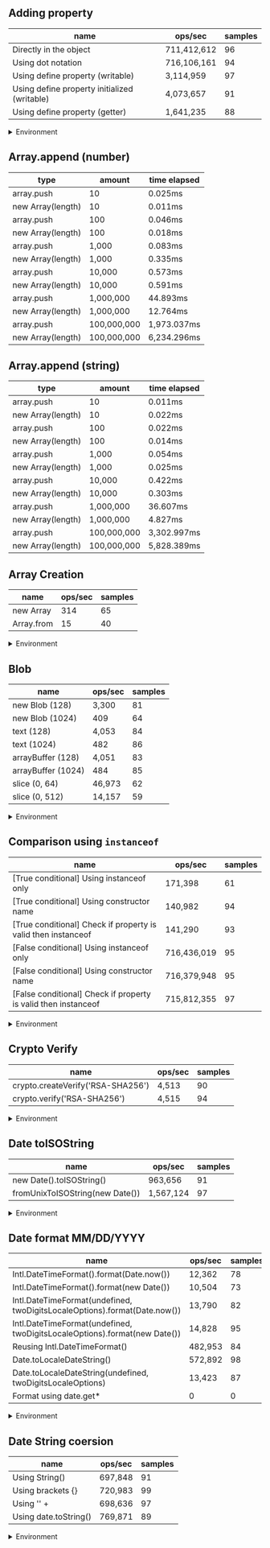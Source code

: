 ## Adding property

|name|ops/sec|samples|
|-|-|-|
|Directly in the object|711,412,612|96|
|Using dot notation|716,106,161|94|
|Using define property (writable)|3,114,959|97|
|Using define property initialized (writable)|4,073,657|91|
|Using define property (getter)|1,641,235|88|


<details>
<summary>Environment</summary>

* __Machine:__ linux x64 | 2 vCPUs | 6.8GB Mem
* __Run:__ Sat Oct 14 2023 01:29:24 GMT+0000 (Coordinated Universal Time)
</details>

<!--
{"environment":{"platform":"linux","arch":"x64","cpus":2,"totalMemory":6.759754180908203},"benchmarks":[{"name":"Directly in the object","hz":711412611.8222791,"cycles":8,"stats":{"deviation":4.5040286943431765e-11,"mean":1.4056540232517189e-9,"moe":9.009933871862355e-12,"rme":0.6409780588127618,"sem":4.596905036664467e-12,"variance":2.0286274479466697e-21}},{"name":"Using dot notation","hz":716106160.5726012,"cycles":6,"stats":{"deviation":2.130050940742992e-11,"mean":1.3964409958439628e-9,"moe":4.30608039995587e-12,"rme":0.3083610702329329,"sem":2.196979795895852e-12,"variance":4.537117010160105e-22}},{"name":"Using define property (writable)","hz":3114958.535576531,"cycles":5,"stats":{"deviation":3.4959592260491013e-9,"mean":3.210315606383875e-7,"moe":6.957233235519602e-10,"rme":0.21671493050978513,"sem":3.54960879363245e-10,"variance":1.2221730910197831e-17}},{"name":"Using define property initialized (writable)","hz":4073656.9358443236,"cycles":4,"stats":{"deviation":4.592429165870841e-9,"mean":2.454796797444937e-7,"moe":9.435780762271704e-10,"rme":0.3843813374733457,"sem":4.81417385830189e-10,"variance":2.1090405643541148e-17}},{"name":"Using define property (getter)","hz":1641235.4865306106,"cycles":4,"stats":{"deviation":4.3945586255913914e-8,"mean":6.092970863760014e-7,"moe":9.181845861019552e-9,"rme":1.5069571258959495,"sem":4.684615235214057e-9,"variance":1.93121455137597e-15}}]}-->

## Array.append (number)

|type|amount|time elapsed|
|-|-|-|
array.push|10|0.025ms
new Array(length)|10|0.011ms
array.push|100|0.046ms
new Array(length)|100|0.018ms
array.push|1,000|0.083ms
new Array(length)|1,000|0.335ms
array.push|10,000|0.573ms
new Array(length)|10,000|0.591ms
array.push|1,000,000|44.893ms
new Array(length)|1,000,000|12.764ms
array.push|100,000,000|1,973.037ms
new Array(length)|100,000,000|6,234.296ms
## Array.append (string)

|type|amount|time elapsed|
|-|-|-|
array.push|10|0.011ms
new Array(length)|10|0.022ms
array.push|100|0.022ms
new Array(length)|100|0.014ms
array.push|1,000|0.054ms
new Array(length)|1,000|0.025ms
array.push|10,000|0.422ms
new Array(length)|10,000|0.303ms
array.push|1,000,000|36.607ms
new Array(length)|1,000,000|4.827ms
array.push|100,000,000|3,302.997ms
new Array(length)|100,000,000|5,828.389ms

## Array Creation

|name|ops/sec|samples|
|-|-|-|
|new Array|314|65|
|Array.from|15|40|


<details>
<summary>Environment</summary>

* __Machine:__ linux x64 | 2 vCPUs | 6.8GB Mem
* __Run:__ Sat Oct 14 2023 01:32:19 GMT+0000 (Coordinated Universal Time)
</details>

<!--
{"environment":{"platform":"linux","arch":"x64","cpus":2,"totalMemory":6.759757995605469},"benchmarks":[{"name":"new Array","hz":314.0204488300596,"cycles":2,"stats":{"deviation":0.0004251891323257915,"mean":0.003184505989102564,"moe":0.00010336691350936096,"rme":3.245932457438748,"sem":0.000052738221178245385,"variance":1.8078579824795947e-7}},{"name":"Array.from","hz":14.656660136816786,"cycles":1,"stats":{"deviation":0.0003608594937511669,"mean":0.0682283679,"moe":0.00011183151572380063,"rme":0.16390765185488282,"sem":0.0000570568957774493,"variance":1.3021957423034847e-7}}]}-->

## Blob

|name|ops/sec|samples|
|-|-|-|
|new Blob (128)|3,300|81|
|new Blob (1024)|409|64|
|text (128)|4,053|84|
|text (1024)|482|86|
|arrayBuffer (128)|4,051|83|
|arrayBuffer (1024)|484|85|
|slice (0, 64)|46,973|62|
|slice (0, 512)|14,157|59|


<details>
<summary>Environment</summary>

* __Machine:__ linux x64 | 2 vCPUs | 6.8GB Mem
* __Run:__ Sat Oct 14 2023 01:34:23 GMT+0000 (Coordinated Universal Time)
</details>

<!--
{"environment":{"platform":"linux","arch":"x64","cpus":2,"totalMemory":6.759757995605469},"benchmarks":[{"name":"new Blob (128)","hz":3299.7484036156493,"cycles":5,"stats":{"deviation":0.000038157643250203924,"mean":0.00030305340822478017,"moe":0.000008309886752266632,"rme":2.742053554501865,"sem":0.000004239738138911547,"variance":1.4560057384098328e-9}},{"name":"new Blob (1024)","hz":409.4829272750569,"cycles":2,"stats":{"deviation":0.0003372766177657548,"mean":0.002442104257324219,"moe":0.00008263277135260992,"rme":3.3836709102317175,"sem":0.00004215957722071935,"variance":1.1375551689150705e-7}},{"name":"text (128)","hz":4053.347590592856,"cycles":4,"stats":{"deviation":0.00000627164389047493,"mean":0.00024670965853528903,"moe":0.0000013412132001290726,"rme":0.543640329321451,"sem":6.842924490454452e-7,"variance":3.9333517088931515e-11}},{"name":"text (1024)","hz":482.3169966265939,"cycles":2,"stats":{"deviation":0.00008310524533592513,"mean":0.002073325234221825,"moe":0.000017564479381756848,"rme":0.8471646942718696,"sem":0.000008961469072324922,"variance":6.906481802344306e-9}},{"name":"arrayBuffer (128)","hz":4050.745304814223,"cycles":3,"stats":{"deviation":0.00000489100298203608,"mean":0.0002468681501183305,"moe":0.0000010522403529438957,"rme":0.4262357669223546,"sem":5.368573229305591e-7,"variance":2.3921910170285825e-11}},{"name":"arrayBuffer (1024)","hz":484.2776124184398,"cycles":2,"stats":{"deviation":0.00007199184948036644,"mean":0.0020649313004705875,"moe":0.000015304880369647924,"rme":0.7411810923762945,"sem":0.000007808612433493839,"variance":5.182826391603738e-9}},{"name":"slice (0, 64)","hz":46973.17051969101,"cycles":3,"stats":{"deviation":0.000014938896610694334,"mean":0.000021288748213851204,"moe":0.0000037185938629297557,"rme":17.46741436168759,"sem":0.0000018972417668008958,"variance":2.2317063194501464e-10}},{"name":"slice (0, 512)","hz":14157.44073155247,"cycles":4,"stats":{"deviation":0.00011258980688750642,"mean":0.0000706342353085975,"moe":0.000028729570918602418,"rme":40.67371975230472,"sem":0.000014657944346225725,"variance":1.267646461496599e-8}}]}-->

## Comparison using `instanceof`

|name|ops/sec|samples|
|-|-|-|
|[True conditional] Using instanceof only|171,398|61|
|[True conditional] Using constructor name|140,982|94|
|[True conditional] Check if property is valid then instanceof |141,290|93|
|[False conditional] Using instanceof only|716,436,019|95|
|[False conditional] Using constructor name|716,379,948|95|
|[False conditional] Check if property is valid then instanceof |715,812,355|97|


<details>
<summary>Environment</summary>

* __Machine:__ linux x64 | 2 vCPUs | 6.8GB Mem
* __Run:__ Sat Oct 14 2023 01:38:43 GMT+0000 (Coordinated Universal Time)
</details>

<!--
{"environment":{"platform":"linux","arch":"x64","cpus":2,"totalMemory":6.759757995605469},"benchmarks":[{"name":"[True conditional] Using instanceof only","hz":171398.32531488896,"cycles":3,"stats":{"deviation":0.00000108489059124653,"mean":0.000005834362722989409,"moe":2.7225577248865055e-7,"rme":4.666418346186612,"sem":1.389060063717605e-7,"variance":1.1769875949752456e-12}},{"name":"[True conditional] Using constructor name","hz":140981.70666410544,"cycles":3,"stats":{"deviation":3.585299852579765e-7,"mean":0.000007093118842592395,"moe":7.247990706632206e-8,"rme":1.021834099706584,"sem":3.697954442159289e-8,"variance":1.2854375032908484e-13}},{"name":"[True conditional] Check if property is valid then instanceof ","hz":141290.46448648776,"cycles":3,"stats":{"deviation":5.401021305469617e-7,"mean":0.0000070776184623247135,"moe":1.0977172464124431e-7,"rme":1.5509697962044242,"sem":5.600598195981853e-8,"variance":2.917103114213673e-13}},{"name":"[False conditional] Using instanceof only","hz":716436018.8204552,"cycles":7,"stats":{"deviation":2.43038089150066e-11,"mean":1.395798052764581e-9,"moe":4.887295636722146e-12,"rme":0.35014346287717957,"sem":2.493518182001095e-12,"variance":5.906751277771542e-22}},{"name":"[False conditional] Using constructor name","hz":716379948.2313871,"cycles":6,"stats":{"deviation":3.733786741533361e-11,"mean":1.3959073009634338e-9,"moe":7.508337361506958e-12,"rme":0.5378822330340144,"sem":3.830784368115795e-12,"variance":1.3941163431250313e-21}},{"name":"[False conditional] Check if property is valid then instanceof ","hz":715812355.1508965,"cycles":7,"stats":{"deviation":3.443945755420742e-11,"mean":1.3970141655199502e-9,"moe":6.853722346761524e-12,"rme":0.4905979134585696,"sem":3.4967971156946553e-12,"variance":1.1860762366280543e-21}}]}-->

## Crypto Verify

|name|ops/sec|samples|
|-|-|-|
|crypto.createVerify('RSA-SHA256')|4,513|90|
|crypto.verify('RSA-SHA256')|4,515|94|


<details>
<summary>Environment</summary>

* __Machine:__ linux x64 | 2 vCPUs | 6.8GB Mem
* __Run:__ Sat Oct 14 2023 01:40:19 GMT+0000 (Coordinated Universal Time)
</details>

<!--
{"environment":{"platform":"linux","arch":"x64","cpus":2,"totalMemory":6.759754180908203},"benchmarks":[{"name":"crypto.createVerify('RSA-SHA256')","hz":4512.787787125109,"cycles":4,"stats":{"deviation":0.000008055563645276687,"mean":0.00022159251601703485,"moe":0.0000016642966917608375,"rme":0.751061778473103,"sem":8.491309651841007e-7,"variance":6.489210564310343e-11}},{"name":"crypto.verify('RSA-SHA256')","hz":4515.332713362354,"cycles":4,"stats":{"deviation":0.000008275234476338798,"mean":0.00022146762231732586,"moe":0.0000016729095207071428,"rme":0.7553743085344299,"sem":8.535252656669096e-7,"variance":6.847950563838626e-11}}]}-->

## Date toISOString

|name|ops/sec|samples|
|-|-|-|
|new Date().toISOString()|963,656|91|
|fromUnixToISOString(new Date())|1,567,124|97|


<details>
<summary>Environment</summary>

* __Machine:__ linux x64 | 2 vCPUs | 6.8GB Mem
* __Run:__ Sat Oct 14 2023 01:42:07 GMT+0000 (Coordinated Universal Time)
</details>

<!--
{"environment":{"platform":"linux","arch":"x64","cpus":2,"totalMemory":6.759757995605469},"benchmarks":[{"name":"new Date().toISOString()","hz":963655.8655835451,"cycles":7,"stats":{"deviation":8.738835253450707e-8,"mean":0.0000010377148479187087,"moe":1.7955145434134502e-8,"rme":1.730258121500932,"sem":9.160788486803318e-9,"variance":7.636724158695288e-15}},{"name":"fromUnixToISOString(new Date())","hz":1567123.6110113605,"cycles":6,"stats":{"deviation":2.4693365386215434e-8,"mean":6.381117564520893e-7,"moe":4.91417351443087e-9,"rme":0.7701117343071293,"sem":2.507231384913709e-9,"variance":6.097622940971425e-16}}]}-->

## Date format MM/DD/YYYY

|name|ops/sec|samples|
|-|-|-|
|Intl.DateTimeFormat().format(Date.now())|12,362|78|
|Intl.DateTimeFormat().format(new Date())|10,504|73|
|Intl.DateTimeFormat(undefined, twoDigitsLocaleOptions).format(Date.now())|13,790|82|
|Intl.DateTimeFormat(undefined, twoDigitsLocaleOptions).format(new Date())|14,828|95|
|Reusing Intl.DateTimeFormat()|482,953|84|
|Date.toLocaleDateString()|572,892|98|
|Date.toLocaleDateString(undefined, twoDigitsLocaleOptions)|13,423|87|
|Format using date.get*|0|0|


<details>
<summary>Environment</summary>

* __Machine:__ linux x64 | 2 vCPUs | 6.8GB Mem
* __Run:__ Sat Oct 14 2023 01:44:27 GMT+0000 (Coordinated Universal Time)
</details>

<!--
{"environment":{"platform":"linux","arch":"x64","cpus":2,"totalMemory":6.759754180908203},"benchmarks":[{"name":"Intl.DateTimeFormat().format(Date.now())","hz":12361.97653262818,"cycles":5,"stats":{"deviation":0.000014737777513429302,"mean":0.0000808932129389343,"moe":0.000003270700414506574,"rme":4.043232176938752,"sem":0.0000016687247012788644,"variance":2.1720208603534242e-10}},{"name":"Intl.DateTimeFormat().format(new Date())","hz":10504.30240520704,"cycles":4,"stats":{"deviation":0.00009903297418189227,"mean":0.0000951990871382658,"moe":0.000022718228500647164,"rme":23.863914228139112,"sem":0.000011590932908493452,"variance":9.80752997531134e-9}},{"name":"Intl.DateTimeFormat(undefined, twoDigitsLocaleOptions).format(Date.now())","hz":13790.134807319851,"cycles":6,"stats":{"deviation":0.000013339882248635674,"mean":0.0000725156072781244,"moe":0.0000028873613665761623,"rme":3.981710248253255,"sem":0.000001473143554375593,"variance":1.779524584074652e-10}},{"name":"Intl.DateTimeFormat(undefined, twoDigitsLocaleOptions).format(new Date())","hz":14828.035895692918,"cycles":5,"stats":{"deviation":0.0000076146590142453515,"mean":0.00006743981516058164,"moe":0.0000015312451601966588,"rme":2.2705358200502106,"sem":7.81247530712581e-7,"variance":5.7983031903227993e-11}},{"name":"Reusing Intl.DateTimeFormat()","hz":482952.68927960657,"cycles":4,"stats":{"deviation":0.000002883661664287527,"mean":0.0000020705961933696733,"moe":6.1668123324453e-7,"rme":29.782786002371008,"sem":3.1463328226761736e-7,"variance":8.31550459408151e-12}},{"name":"Date.toLocaleDateString()","hz":572891.7301641342,"cycles":4,"stats":{"deviation":1.4582178502142534e-8,"mean":0.0000017455305205985408,"moe":2.8871240449345497e-9,"rme":0.16540094893010276,"sem":1.4730224719053826e-9,"variance":2.1263992986834784e-16}},{"name":"Date.toLocaleDateString(undefined, twoDigitsLocaleOptions)","hz":13423.077333497902,"cycles":5,"stats":{"deviation":0.00003317449941122932,"mean":0.0000744985650573922,"moe":0.0000069710921445266075,"rme":9.357350895492038,"sem":0.0000035566796655748,"variance":1.1005474111856546e-9}},{"name":"Format using date.get*","hz":0,"cycles":0,"stats":{"deviation":0,"mean":0,"moe":0,"rme":0,"sem":0,"variance":0}}]}-->

## Date String coersion

|name|ops/sec|samples|
|-|-|-|
|Using String()|697,848|91|
|Using brackets {}|720,983|99|
|Using '' + |698,636|97|
|Using date.toString()|769,871|89|


<details>
<summary>Environment</summary>

* __Machine:__ linux x64 | 2 vCPUs | 6.8GB Mem
* __Run:__ Sat Oct 14 2023 01:46:11 GMT+0000 (Coordinated Universal Time)
</details>

<!--
{"environment":{"platform":"linux","arch":"x64","cpus":2,"totalMemory":6.759754180908203},"benchmarks":[{"name":"Using String()","hz":697847.9146922365,"cycles":4,"stats":{"deviation":1.2562936357804145e-7,"mean":0.0000014329769838762333,"moe":2.5812289949633594e-8,"rme":1.8013052714783178,"sem":1.316953568858857e-8,"variance":1.578273699302373e-14}},{"name":"Using brackets {}","hz":720982.7893873907,"cycles":4,"stats":{"deviation":1.2492598262346642e-8,"mean":0.0000013869956602565872,"moe":2.46088459824198e-9,"rme":0.17742554420009712,"sem":1.2555533664499898e-9,"variance":1.5606501134438635e-16}},{"name":"Using '' + ","hz":698636.4263581352,"cycles":5,"stats":{"deviation":1.4108925894414515e-7,"mean":0.0000014313596632984318,"moe":2.8077869850054462e-8,"rme":1.9616222651790878,"sem":1.4325443801048195e-8,"variance":1.9906178989408044e-14}},{"name":"Using date.toString()","hz":769870.8603776571,"cycles":7,"stats":{"deviation":2.211727207575301e-8,"mean":0.0000012989191453608907,"moe":4.595075256317123e-9,"rme":0.3537614541080947,"sem":2.3444261511822057e-9,"variance":4.891737240728839e-16}}]}-->
